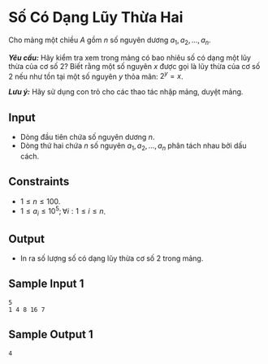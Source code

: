 # Số Có Dạng Lũy Thừa Hai

Cho mảng một chiều $A$ gồm $n$ số nguyên dương $a_1, a_2, \dots, a_n$. 

***Yêu cầu:*** Hãy kiểm tra xem trong mảng có bao nhiêu số có dạng một lũy thừa của cơ số $2?$ Biết rằng một số nguyên $x$ được gọi là lũy thừa của cơ số $2$ nếu như tồn tại một số nguyên $y$ thỏa mãn: $2^y = x$.

***Lưu ý:*** Hãy sử dụng con trỏ cho các thao tác nhập mảng, duyệt mảng.

## Input

- Dòng đầu tiên chứa số nguyên dương $n$.
- Dòng thứ hai chứa $n$ số nguyên $a_1, a_2, \dots, a_n$ phân tách nhau bởi dấu cách.

## Constraints

- $1 \le n \le 100$.
- $1 \le a_i \le 10^5; \forall i: 1 \le i \le n$.

## Output

- In ra số lượng số có dạng lũy thừa cơ số $2$ trong mảng.

## Sample Input 1

```
5
1 4 8 16 7
```

## Sample Output 1

```
4
```

